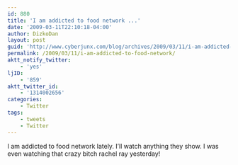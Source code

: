 ```yaml
---
id: 880
title: 'I am addicted to food network ...'
date: '2009-03-11T22:10:18-04:00'
author: DizkoDan
layout: post
guid: 'http://www.cyberjunx.com/blog/archives/2009/03/11/i-am-addicted-to-food-network/'
permalink: /2009/03/11/i-am-addicted-to-food-network/
aktt_notify_twitter:
    - 'yes'
ljID:
    - '859'
aktt_twitter_id:
    - '1314002656'
categories:
    - Twitter
tags:
    - tweets
    - Twitter
---
```


I am addicted to food network lately. I’ll watch anything they show. I was even watching that crazy bitch rachel ray yesterday!